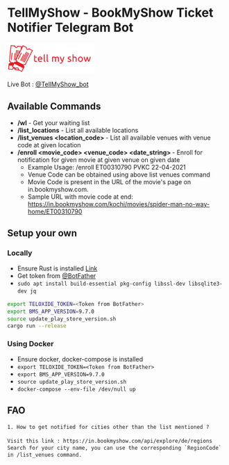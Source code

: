 # TellMyShow - BookMyShow Ticket Notifier Telegram Bot

<img width="200px" src="logo/tell_my_show_horizontal.png" alt="Tell My Show Logo">

Live Bot : [@TellMyShow_bot](https://t.me/TellMyShow_bot)

## Available Commands
- <strong>/wl</strong> - Get your waiting list
- <strong>/list_locations</strong> - List all available locations
- <strong>/list_venues <location_code> </strong>- List all available venues with venue code at given location
- <strong>/enroll <movie_code> <venue_code> <date_string> </strong>- Enroll for notification for given movie at given venue on given date
    - Example Usage: /enroll ET00310790 PVKC 22-04-2021
    - Venue Code can be obtained using above list venues command
    - Movie Code is present in the URL of the movie's page on in.bookmyshow.com.
    - Sample URL with movie code at end: https://in.bookmyshow.com/kochi/movies/spider-man-no-way-home/ET00310790

## Setup your own

### Locally
- Ensure Rust is installed [Link](https://www.rust-lang.org/tools/install)
- Get token from [@BotFather](https://telegram.me/BotFather)
- `
sudo apt install build-essential pkg-config libssl-dev libsqlite3-dev jq
`
```bash
export TELOXIDE_TOKEN=<Token from BotFather>
export BMS_APP_VERSION=9.7.0
source update_play_store_version.sh
cargo run --release
```

### Using Docker
- Ensure docker, docker-compose is installed
- `export TELOXIDE_TOKEN=<Token from BotFather>`
- `export BMS_APP_VERSION=9.7.0`
- `source update_play_store_version.sh`
- `docker-compose --env-file /dev/null up`
    
## FAO
    
    1. How to get notified for cities other than the list mentioned ?
    
    Visit this link : https://in.bookmyshow.com/api/explore/de/regions
    Search for your city name, you can use the corresponding `RegionCode` in /list_venues command.
